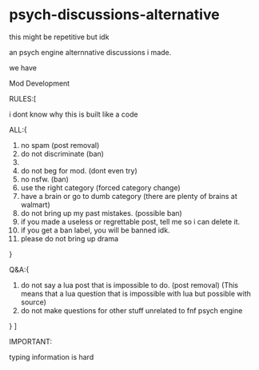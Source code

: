 # psych-discussions-alternative
this might be repetitive but idk

an psych engine alternnative discussions i made.

we have 

Mod Development

RULES:[

i dont know why this is built like a code

ALL:{

1. no spam (post removal)
2. do not discriminate (ban)
3.
4. do not beg for mod. (dont even try)
5. no nsfw. (ban)
6. use the right category (forced category change)
7. have a brain or go to dumb category (there are plenty of brains at walmart) 
8. do not bring up my past mistakes. (possible ban)
9. if you made a useless or regrettable post, tell me so i can delete it.
10. if you get a ban label, you will be banned idk.
11. please do not bring up drama

}

Q&A:{

1. do not say a lua post that is impossible to do. (post removal)
(This means that a lua question that is impossible with lua but possible with source)
2. do not make questions for other stuff unrelated to fnf psych engine

}
]

IMPORTANT:

typing information is hard
